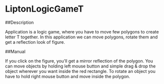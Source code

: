# LiptonLogicGameT

##Description

Application is a logic game, where you have to move few polygons to create letter T together. In this application we can move polygons, rotate them and get a reflection look of figure.

##Manual

If you click on the figure, you'll get a mirror reflection of the polygon. You can move objects by holding left mouse button and simple drag & drop the object wherever you want inside the red rectangle. To rotate an object you have to hold right mouse button and move inside the polygon.
